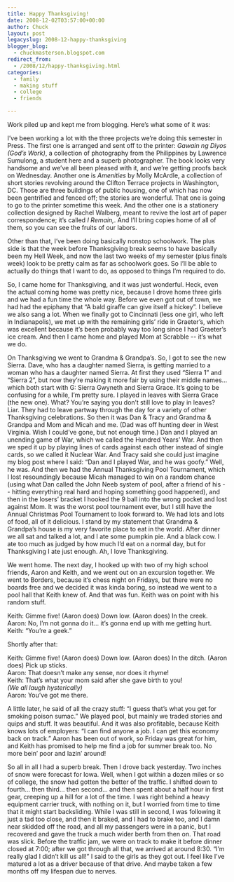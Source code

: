 ```yaml
---
title: Happy Thanksgiving!
date: 2008-12-02T03:57:00+00:00
author: Chuck
layout: post
legacyslug: 2008-12-happy-thanksgiving
blogger_blog:
  - chuckmasterson.blogspot.com
redirect_from:
  - /2008/12/happy-thanksgiving.html
categories:
  - family
  - making stuff
  - college
  - friends

---
```

Work piled up and kept me from blogging. Here’s what some of it was:

I’ve been working a lot with the three projects we’re doing this semester in
Press. The first one is arranged and sent off to the printer: *Gawain ng Diyos
(God’s Work)*, a collection of photography from the Philippines by Lawrence
Sumulong, a student here and a superb photographer. The book looks very
handsome and we’ve all been pleased with it, and we’re getting proofs back on
Wednesday. Another one is *Amenities* by Molly McArdle, a collection of short
stories revolving around the Clifton Terrace projects in Washington, DC. Those
are three buildings of public housing, one of which has now been gentrified and
fenced off; the stories are wonderful. That one is going to go to the printer
sometime this week. And the other one is a stationery collection designed by
Rachel Walberg, meant to revive the lost art of paper correspondence; it’s
called *I Remain,*. And I’ll bring copies home of all of them, so you can see
the fruits of our labors.  

Other than that, I’ve been doing basically nonstop schoolwork. The plus side is
that the week before Thanksgiving break seems to have basically been my Hell
Week, and now the last two weeks of my semester (plus finals week) look to be
pretty calm as far as schoolwork goes. So I’ll be able to actually do things
that I want to do, as opposed to things I’m required to do.  

So, I came home for Thanksgiving, and it was just wonderful. Heck, even the
actual coming home was pretty nice, because I drove home three girls and we had
a fun time the whole way. Before we even got out of town, we had had the
epiphany that “A bald giraffe can give itself a hickey”. I believe we also sang
a lot. When we finally got to Cincinnati (less one girl, who left in
Indianapolis), we met up with the remaining girls’ ride in Graeter’s, which was
excellent because it’s been probably way too long since I had Graeter’s ice
cream. And then I came home and played Mom at Scrabble -- it’s what we do.  

On Thanksgiving we went to Grandma & Grandpa’s. So, I got to see the new
Sierra. Dave, who has a daughter named Sierra, is getting married to a woman
who has a daughter named Sierra. At first they used “Sierra 1” and “Sierra 2”,
but now they’re making it more fair by using their middle names… which both
start with G: Sierra Gwyneth and Sierra Grace. It’s going to be confusing for a
while, I’m pretty sure. I played in leaves with Sierra Grace (the new one).
What? You’re saying you don’t still love to play in leaves? Liar. They had to
leave partway through the day for a variety of other Thanksgiving celebrations.
So then it was Dan & Tracy and Grandma & Grandpa and Mom and Micah and me. (Dad
was off hunting deer in West Virginia. Wish I could’ve gone, but not enough
time.) Dan and I played an unending game of War, which we called the Hundred
Years’ War. And then we sped it up by playing lines of cards against each other
instead of single cards, so we called it Nuclear War. And Tracy said she could
just imagine my blog post where I said: “Dan and I played War, and he was
goofy.” Well, he was. And then we had the Annual Thanksgiving Pool Tournament,
which I lost resoundingly because Micah managed to win on a random chance
(using what Dan called the John Neeb system of pool, after a friend of his --
hitting everything real hard and hoping something good happened), and then in
the losers’ bracket I hooked the 9 ball into the wrong pocket and lost against
Mom. It was the worst pool tournament ever, but I still have the Annual
Christmas Pool Tournament to look forward to. We had lots and lots of food, all
of it delicious. I stand by my statement that Grandma & Grandpa’s house is my
very favorite place to eat in the world. After dinner we all sat and talked a
lot, and I ate some pumpkin pie. And a black cow. I ate too much as judged by
how much I’d eat on a normal day, but for Thanksgiving I ate just enough. Ah, I
love Thanksgiving.  

We went home. The next day, I hooked up with two of my high school friends,
Aaron and Keith, and we went out on an excursion together. We went to Borders,
because it’s chess night on Fridays, but there were no boards free and we
decided it was kinda boring, so instead we went to a pool hall that Keith knew
of. And that was fun. Keith was on point with his random stuff.

Keith: Gimme five! (Aaron does) Down low. (Aaron does) In the creek.  
Aaron: No, I’m not gonna do it… it’s gonna end up with me getting hurt.  
Keith: “You’re a geek.”  

Shortly after that:

Keith: Gimme five! (Aaron does) Down low.
(Aaron does) In the ditch. (Aaron does) Pick up sticks.  
Aaron: That doesn’t make any sense, nor does it rhyme!  
Keith: That’s what your mom said after she gave birth to you!  
*(We all laugh hysterically)*  
Aaron: You’ve got me there.

A little later, he said of all the crazy stuff: “I guess that’s what you get
for smoking poison sumac.” We played pool, but mainly we traded stories and
quips and stuff. It was beautiful. And it was also profitable, because Keith
knows lots of employers: “I can find anyone a job. I can get this economy back
on track.” Aaron has been out of work, so Friday was great for him, and Keith
has promised to help me find a job for summer break too. No more bein’ poor and
lazin’ around!  

So all in all I had a superb break. Then I drove back yesterday. Two inches of
snow were forecast for Iowa. Well, when I got within a dozen miles or so of
college, the snow had gotten the better of the traffic. I shifted down to
fourth… then third… then second… and then spent about a half hour in first
gear, creeping up a hill for a lot of the time. I was right behind a heavy
equipment carrier truck, with nothing on it, but I worried from time to time
that it might start backsliding. While I was still in second, I was following
it just a tad too close, and then it braked, and I had to brake too, and I damn
near skidded off the road, and all my passengers were in a panic, but I
recovered and gave the truck a much wider berth from then on. That road was
slick. Before the traffic jam, we were on track to make it before dinner closed
at 7:00; after we got through all that, we arrived at around 8:30. “I’m really
glad I didn’t kill us all!” I said to the girls as they got out. I feel like
I’ve matured a lot as a driver because of that drive. And maybe taken a few
months off my lifespan due to nerves.
